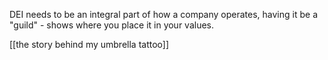 DEI needs to be an integral part of how a company operates,  having it be a "guild" - shows where you place it in your values.

[[the story behind my umbrella tattoo]]